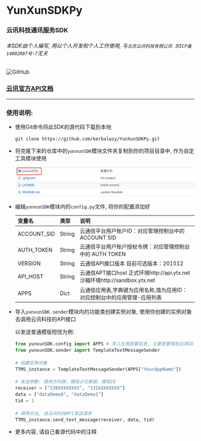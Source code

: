 # YunXunSDKPy
### 云讯科技通讯服务SDK

###### 本SDK由个人编写, 用以个人开发和个人工作使用, 与`北京云讯科技有限公司 京ICP备14002087号-7`无关

![GitHub](https://img.shields.io/github/license/kerbalwzy/YunXunSDKPy.svg?color=green&logo=python&logoColor=yellow&style=flat-square)

### [云讯官方API文档](http://console.ytx.net/FileDetails/FileAccessGuide)

----
### 使用说明:

- 使用Git命令将此SDK的源代码下载到本地

  ```
  git clone https://github.com/kerbalwzy/YunXunSDKPy.git
  ```

- 将克隆下来的仓库中的`yunxunSDK`模块文件夹复制到你的项目目录中, 作为自定工具模块使用

  ![image-20190711111819409](https://github.com/kerbalwzy/DailyEssay/blob/master/media/yunxunsdk/image-20190711111819409.png)

- 编辑`yunxunSDK`模块内的`config.py`文件, 将你的配置添加好

  | 变量名      | 类型   | 说明                                                         |
  | ----------- | ------ | ------------------------------------------------------------ |
  | ACCOUNT_SID | String | 云通信平台用户账户ID：对应管理控制台中的 ACCOUNT SID         |
  | AUTH_TOKEN  | String | 云通信平台用户账户授权令牌：对应管理控制台中的 AUTH TOKEN    |
  | VERSION     | String | 云通信API接口版本 目前可选版本：201512                       |
  | API_HOST    | String | 云通信APT接口host 正式环境http://api.ytx.net 沙箱环境http://sandbox.ytx.net |
  | APPS        | Dict   | 云通信应用表,字典键为应用名称,值为应用ID：对应控制台中的应用管理-应用列表 |

- 导入`yunxunSDK.sender`模块内的功能类创建实例对象, 使用你创建的实例对象去调用云讯科技的API接口

  以发送普通模版短信为例:

  ```python
  from yunxunSDK.config import APPS	# 导入应用配置信息, 主要是要用到应用ID
  from yunxunSDK.sender import TemplateTextMessageSender
  
  # 创建实例对象
  TTMS_instance = TemplateTextMessageSender(APPS["YourAppName"])
  
  # 发送参数: 接收方列表、模版占位数据、模版ID
  receiver = ["138XXXXXXXX", "131XXXXXXXX"]
  data = ["dataDemo0", "dataDemo1"]
  tid = 1
  
  # 调用方法, 给云讯科技API发送请求
  TTMS_instance.send_text_message(receiver, data, tid)
  ```

- 更多内容, 请自己看源代码中的注释






